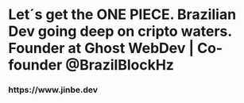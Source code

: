 
<h1>Let´s get the ONE PIECE. 
Brazilian Dev going deep on cripto waters.
Founder at Ghost WebDev | Co-founder 
@BrazilBlockHz</h1>


<h3>https://www.jinbe.dev</h3>

<!---
claudio-germano/claudio-germano is a ✨ special ✨ repository because its `README.md` (this file) appears on your GitHub profile.
You can click the Preview link to take a look at your changes.
--->
